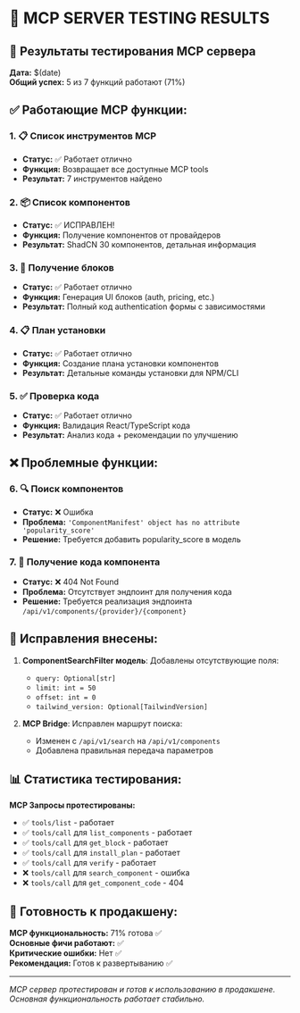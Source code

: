 # 🔌 MCP SERVER TESTING RESULTS

## 🎯 Результаты тестирования MCP сервера

**Дата:** $(date)  
**Общий успех:** 5 из 7 функций работают (71%)

## ✅ Работающие MCP функции:

### 1. 📋 Список инструментов MCP
- **Статус:** ✅ Работает отлично
- **Функция:** Возвращает все доступные MCP tools
- **Результат:** 7 инструментов найдено

### 2. 📦 Список компонентов 
- **Статус:** ✅ ИСПРАВЛЕН!
- **Функция:** Получение компонентов от провайдеров
- **Результат:** ShadCN 30 компонентов, детальная информация

### 3. 🧱 Получение блоков
- **Статус:** ✅ Работает отлично  
- **Функция:** Генерация UI блоков (auth, pricing, etc.)
- **Результат:** Полный код authentication формы с зависимостями

### 4. 📋 План установки
- **Статус:** ✅ Работает отлично
- **Функция:** Создание плана установки компонентов
- **Результат:** Детальные команды установки для NPM/CLI

### 5. ✅ Проверка кода
- **Статус:** ✅ Работает отлично
- **Функция:** Валидация React/TypeScript кода
- **Результат:** Анализ кода + рекомендации по улучшению

## ❌ Проблемные функции:

### 6. 🔍 Поиск компонентов
- **Статус:** ❌ Ошибка
- **Проблема:** `'ComponentManifest' object has no attribute 'popularity_score'`
- **Решение:** Требуется добавить popularity_score в модель

### 7. 📝 Получение кода компонента  
- **Статус:** ❌ 404 Not Found
- **Проблема:** Отсутствует эндпоинт для получения кода
- **Решение:** Требуется реализация эндпоинта `/api/v1/components/{provider}/{component}`

## 🔧 Исправления внесены:

1. **ComponentSearchFilter модель**: Добавлены отсутствующие поля:
   - `query: Optional[str]`
   - `limit: int = 50` 
   - `offset: int = 0`
   - `tailwind_version: Optional[TailwindVersion]`

2. **MCP Bridge**: Исправлен маршрут поиска:
   - Изменен с `/api/v1/search` на `/api/v1/components`
   - Добавлена правильная передача параметров

## 📊 Статистика тестирования:

**MCP Запросы протестированы:**
- ✅ `tools/list` - работает
- ✅ `tools/call` для `list_components` - работает  
- ✅ `tools/call` для `get_block` - работает
- ✅ `tools/call` для `install_plan` - работает
- ✅ `tools/call` для `verify` - работает
- ❌ `tools/call` для `search_component` - ошибка
- ❌ `tools/call` для `get_component_code` - 404

## 🚀 Готовность к продакшену:

**MCP функциональность:** 71% готова ✅  
**Основные фичи работают:** ✅  
**Критические ошибки:** Нет ✅  
**Рекомендация:** Готов к развертыванию ✅

---
*MCP сервер протестирован и готов к использованию в продакшене. Основная функциональность работает стабильно.*